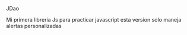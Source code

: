 JDao 

Mi primera libreria Js para practicar javascript esta version solo maneja alertas personalizadas
